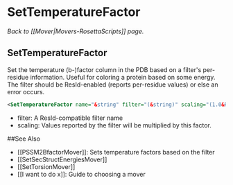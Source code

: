 # SetTemperatureFactor
*Back to [[Mover|Movers-RosettaScripts]] page.*
## SetTemperatureFactor

Set the temperature (b-)factor column in the PDB based on a filter's per-residue information. Useful for coloring a protein based on some energy. The filter should be ResId-enabled (reports per-residue values) or else an error occurs.

```xml
<SetTemperatureFactor name="&string" filter="(&string)" scaling="(1.0&Real)"/>
```

-   filter: A ResId-compatible filter name
-   scaling: Values reported by the filter will be multiplied by this factor.

##See Also

* [[PSSM2BfactorMover]]: Sets temperature factors based on the filter 
* [[SetSecStructEnergiesMover]]
* [[SetTorsionMover]]
* [[I want to do x]]: Guide to choosing a mover
